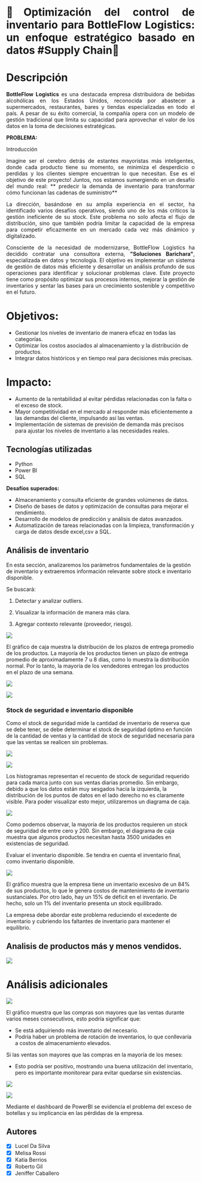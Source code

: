 <div style="text-align: justify">

# 🚀Optimización del control de inventario para BottleFlow Logistics: un enfoque estratégico basado en datos #Supply Chain🚀

</div>

<div style="text-align: justify">

# Descripción

**BottleFlow** **Logistics** es una destacada empresa distribuidora de bebidas alcohólicas en los Estados Unidos, reconocida por abastecer a supermercados, restaurantes, bares y tiendas especializadas en todo el país. A pesar de su éxito comercial, la compañía opera con un modelo de gestión tradicional que limita su capacidad para aprovechar el valor de los datos en la toma de decisiones estratégicas.

</div>



__PROBLEMA:__ 
<div style="text-align: justify">
Introducción

Imagine ser el cerebro detrás de estantes mayoristas  más inteligentes, donde cada producto tiene su momento, se minimiza el desperdicio o perdidas y los clientes siempre encuentran lo que necesitan. Ese es el objetivo de este proyecto! Juntos, nos estamos sumergiendo en un desafío del mundo real: ** predecir la demanda de inventario para transformar cómo funcionan las cadenas de suministro**


La dirección, basándose en su amplia experiencia en el sector, ha identificado varios desafíos operativos, siendo uno de los más críticos la gestión ineficiente de su stock. Este problema no solo afecta el flujo de distribución, sino que también podría limitar la capacidad de la empresa para competir eficazmente en un mercado cada vez más dinámico y digitalizado.

Consciente de la necesidad de modernizarse, BottleFlow Logistics ha decidido contratar una consultora externa, **"Soluciones Barichara"**, especializada en datos y tecnología. El objetivo es implementar un sistema de gestión de datos más eficiente y desarrollar un análisis profundo de sus operaciones para identificar y solucionar problemas clave. Este proyecto tiene como propósito optimizar sus procesos internos, mejorar la gestión de inventarios y sentar las bases para un crecimiento sostenible y competitivo en el futuro.

</div>


# Objetivos:
- Gestionar los niveles de inventario de manera eficaz en todas las categorías.
- Optimizar los costos asociados al almacenamiento y la distribución de productos.
- Integrar datos históricos y en tiempo real para decisiones más precisas.


# Impacto:
- Aumento de la rentabilidad al evitar pérdidas relacionadas con la falta o el exceso de stock.
- Mayor competitividad en el mercado al responder más eficientemente a las demandas del cliente, impulsando así las ventas.
- Implementación de sistemas de previsión de demanda más precisos para ajustar los niveles de inventario a las necesidades reales.


## Tecnologías utilizadas
- Python 
- Power BI
- SQL 

__Desafíos__ __superados:__ 
- Almacenamiento y consulta eficiente de grandes volúmenes de datos.
- Diseño de bases de datos y optimización de consultas para mejorar el rendimiento.
- Desarrollo de modelos de predicción y análisis de datos avanzados.
- Automatización de tareas relacionadas con la limpieza, transformación y carga de datos desde excel,csv a SQL.


## Análisis de inventario

En esta sección, analizaremos los parámetros fundamentales de la gestión
de inventario y extraeremos información relevante sobre stock e
inventario disponible.

Se buscará:

1.  Detectar y analizar outliers.

2.  Visualizar la información de manera más clara.

3.  Agregar contexto relevante (proveedor, riesgo).

![](figures/boxplot_entrega.png)

El gráfico de caja muestra la distribución de los plazos de entrega
promedio de los productos. La mayoría de los productos tienen un plazo
de entrega promedio de aproximadamente 7 u 8 días, como lo muestra la
distribución normal. Por lo tanto, la mayoría de los vendedores entregan
los productos en el plazo de una semana.

![](figures/categorias_riesgo.png)

![](figures/desviacion_estandar_tiempo_de_entrega.png)

### Stock de seguridad e inventario disponible

Como el stock de seguridad mide la cantidad de inventario de reserva que
se debe tener, se debe determinar el stock de seguridad óptimo en
función de la cantidad de ventas y la cantidad de stock de seguridad
necesaria para que las ventas se realicen sin problemas.

![](figures/ventas_promedio_dia.png)

![](figures/stock_de_seguridad.png)

Los histogramas representan el recuento de stock de seguridad requerido
para cada marca junto con sus ventas diarias promedio. Sin embargo,
debido a que los datos están muy sesgados hacia la izquierda, la
distribución de los puntos de datos en el lado derecho no es claramente
visible. Para poder visualizar esto mejor, utilizaremos un diagrama de
caja.

![](figures/stock_seguro.png)

Como podemos observar, la mayoría de los productos requieren un stock de
seguridad de entre cero y 200. Sin embargo, el diagrama de caja muestra
que algunos productos necesitan hasta 3500 unidades en existencias de
seguridad.

Evaluar el inventario disponible. Se tendra en cuenta el inventario
final, como inventario disponible.

![](figures/estado_del_inventario.png)

El gráfico muestra que la empresa tiene un inventario excesivo de un 84%
de sus productos, lo que le genera costos de mantenimiento de inventario
sustanciales. Por otro lado, hay un 15% de déficit en el inventario. De
hecho, solo un 1% del inventario presenta un stock equilibrado.

La empresa debe abordar este problema reduciendo el excedente de
inventario y cubriendo los faltantes de inventario para mantener el
equilibrio.

## Analisis de productos más y menos vendidos.

![](figures/comparativa_ventas_productos.png)

# Análisis adicionales

![](figures/comparativa_mensual_ventas_compras.png)

El gráfico muestra que las compras son mayores que las ventas durante
varios meses consecutivos, esto podría significar que:

- Se está adquiriendo más inventario del necesario.  
- Podría haber un problema de rotación de inventarios, lo que
  conllevaría a costos de almacenamiento elevados.

Si las ventas son mayores que las compras en la mayoría de los meses:

- Esto podría ser positivo, mostrando una buena utilización del
  inventario, pero es importante monitorear para evitar quedarse sin
  existencias.

![](figures/diferencia_entre_compras_ventas.png)

![](figures/powerbi_negativos.jpeg)

Mediante el dashboard de PowerBI se evidencia el problema del exceso de
botellas y su implicancia en las pérdidas de la empresa.

## Autores
- [X] Lucel Da Silva
- [X] Melisa Rossi
- [X] Katia Berrios
- [X] Roberto Gil
- [X] Jeniffer Caballero
